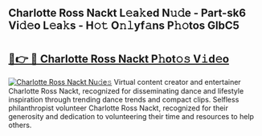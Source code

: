 ## Charlotte Ross Nackt L𝚎a𝚔ed N𝚞𝚍e - Part-sk6 Vi𝚍𝚎o L𝚎a𝚔s - H𝚘𝚝 O𝚗𝚕yf𝚊ns P𝚑𝚘tos GlbC5

# <h2><a href="http://kf2rx5l.oniu.top/?m=Charlotte+Ross+Nackt">🔗👉 🔴 Charlotte Ross Nackt P𝚑ot𝚘𝚜 V𝚒d𝚎o</a></h2>

[![Charlotte Ross Nackt Nu𝚍e𝚜](https://i.imgur.com/0qMVB7G.gif)](http://kf2rx5l.oniu.top/?m=Charlotte+Ross+Nackt)
Virtual content creator and entertainer Charlotte Ross Nackt, recognized for disseminating dance and lifestyle inspiration through trending dance trends and compact clips. Selfless philanthropist volunteer Charlotte Ross Nackt, recognized for their generosity and dedication to volunteering their time and resources to help others.  
